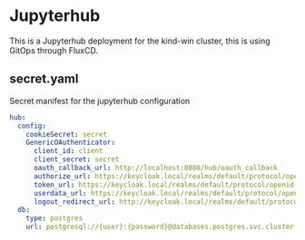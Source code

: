 # Jupyterhub

This is a Jupyterhub deployment for the kind-win cluster, this is using GitOps through FluxCD.

## secret.yaml

Secret manifest for the jupyterhub configuration

```yaml
hub:
  config:
    cookieSecret: secret
    GenericOAuthenticator:
      client_id: client
      client_secret: secret
      oauth_callback_url: http://localhost:8080/hub/oauth_callback
      authorize_url: https://keycloak.local/realms/default/protocol/openid-connect/auth
      token_url: https://keycloak.local/realms/default/protocol/openid-connect/token
      userdata_url: https://keycloak.local/realms/default/protocol/openid-connect/userinfo
      logout_redirect_url: http://keycloak.local/realms/default/protocol/openid-connect/logout
  db:
    type: postgres
    url: postgresql://{user}:{password}@databases.postgres.svc.cluster.local:5432/jupyterhub
```
